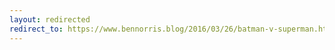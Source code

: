 ```yaml
---
layout: redirected
redirect_to: https://www.bennorris.blog/2016/03/26/batman-v-superman.html
---
```

